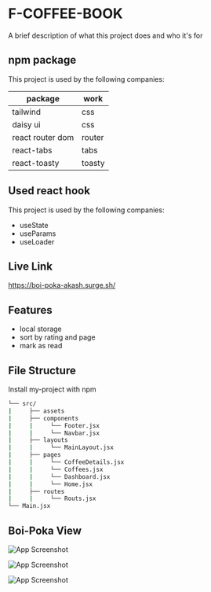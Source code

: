 
# F-COFFEE-BOOK

A brief description of what this project does and who it's for

## npm package

This project is used by the following companies:

| package             | work                                                                |
| ----------------- | ----------------------------------------------------------------- |
| tailwind |  css |
| daisy ui | css |
| react router dom |  router |
| react-tabs |  tabs |
| react-toasty |  toasty |

 


## Used react hook

This project is used by the following companies:

- useState
- useParams
- useLoader



## Live Link

https://boi-poka-akash.surge.sh/

## Features

- local storage
- sort by rating and page
- mark as read



## File Structure

Install my-project with npm

```bash
└── src/
|     ├── assets
|     ├── components
|     |     └── Footer.jsx
|     |     └── Navbar.jsx
|     ├── layouts
|     |     └── MainLayout.jsx     
|     ├── pages
|     |     └── CoffeeDetails.jsx     
|     |     └── Coffees.jsx     
|     |     └── Dashboard.jsx     
|     |     └── Home.jsx     
|     ├── routes
|     |     └── Routs.jsx
└── Main.jsx

```
    
## Boi-Poka View

![App Screenshot](https://i.ibb.co.com/t872Kmh/boi-poka.jpg)

![App Screenshot](https://i.ibb.co.com/MVL61MZ/sort-by.jpg)

![App Screenshot](https://i.ibb.co.com/Gd08dcc/book-details.jpg)

